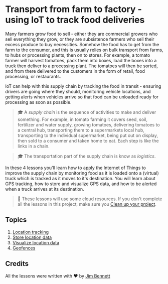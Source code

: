 # Transport from farm to factory - using IoT to track food deliveries

Many farmers grow food to sell - either they are commercial growers who sell everything they grow, or they are subsistence farmers who sell their excess produce to buy necessities. Somehow the food has to get from the farm to the consumer, and this is usually relies on bulk transport from farms, to hubs or processing plants, then on to stores. For example, a tomato farmer will harvest tomatoes, pack them into boxes, load the boxes into a truck then deliver to a processing plant. The tomatoes will then be sorted, and from there delivered to the customers in the form of retail, food processing, or restaurants.

IoT can help with this supply chain by tracking the food in transit - ensuring drivers are going where they should, monitoring vehicle locations, and getting alerts when vehicles arrive so that food can be unloaded ready for processing as soon as possible.

> 🎓 A *supply chain* is the sequence of activities to make and deliver something. For example, in tomato farming it covers seed, soil, fertilizer and water supply, growing tomatoes, delivering tomatoes to a central hub, transporting them to a supermarkets local hub, transporting to the individual supermarket, being put out on display, then sold to a consumer and taken home to eat. Each step is like the links in a chain.

> 🎓 The transportation part of the supply chain is know as *logistics*.

In these 4 lessons you'll learn how to apply the Internet of Things to improve the supply chain by monitoring food as it is loaded onto a (virtual) truck which is tracked as it moves to it's destination. You will learn about GPS tracking, how to store and visualize GPS data, and how to be alerted when a truck arrives at its destination.

> 💁 These lessons will use some cloud resources. If you don't complete all the lessons in this project, make sure you [Clean up your project](../clean-up.md).

## Topics

1. [Location tracking](lessons/1-location-tracking/README.md)
1. [Store location data](./3-transport/lessons/2-store-location-data/README.md)
1. [Visualize location data](lessons/3-visualize-location-data/README.md)
1. [Geofences](lessons/4-geofences/README.md)

## Credits

All the lessons were written with ♥️ by [Jim Bennett](https://GitHub.com/JimBobBennett)
